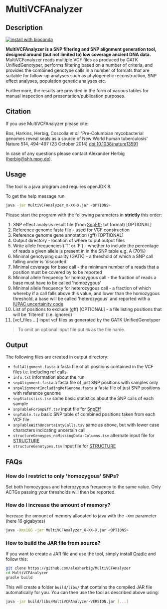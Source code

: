 # MultiVCFAnalyzer

## Description

[![install with bioconda](https://img.shields.io/badge/install%20with-bioconda-brightgreen.svg?style=flat)](http://bioconda.github.io/recipes/multivcfanalyzer/README.html)

**MultiVCFAnalyzer is a SNP filtering and SNP alignment generation tool, designed around (but not limited to) low coverage ancient DNA data.** MultiVCFanalyzer reads multiple VCF files as produced by GATK UnifiedGenotyper, performs filtering based on a number of criteria, and provides the combined genotype calls in a number of formats that are suitable for follow-up analyses such as phylogenetic reconstruction, SNP effect analyses, population genetic analyses etc.

Furthermore, the results are provided in the form of various tables for manual inspection and presentation/publication purposes.

## Citation

If you use MultiVCFAnalyzer please cite:

Bos, Harkins, Herbig, Coscolla _et al._ 'Pre-Columbian mycobacterial genomes reveal seals as a source of New World human tuberculosis'
Nature 514, 494–497 (23 October 2014) [doi:10.1038/nature13591](dx.doi.org/10.1038/nature13591)

In case of any questions please contact Alexander Herbig (herbig@shh.mpg.de).

## Usage

The tool is a java program and requires openJDK 8.

To get the help message run

```bash
java -jar MultiVCFAnalyzer_X-XX-X.jar <OPTIONS>
```

Please start the program with the following parameters in **strictly** this order:

1. SNP effect analysis result file (from [SnpEff](http://snpeff.sourceforge.net/); txt format) [OPTIONAL]
2. Reference genome fasta file - used for VCF construction
3. Reference genome gene annotation (gff) [OPTIONAL]
4. Output directory - location of where to put output files 
5. Write allele frequencies ('T' or 'F') - whether to include the percentage of reads a given allele is present in in the SNP table e.g. A (70%)
6. Minimal genotyping quality (GATK) - a threshold of which a SNP call falling under is 'discarded'
7. Minimal coverage for base call - the minimum number of a reads that a position must be covered by to be reported
8. Minimal allele frequency for homozygous call - the fraction of reads a base must have to be called 'homozygous'
9. Minimal allele frequency for heterozygous call - a fraction of which whereby if a call falls above this value, and lower than the homozygous threshold, a base will be called 'heterozygous' and reported with a [IUPAC uncertainity code](https://www.bioinformatics.org/sms/iupac.html)
10. List of positions to exclude (gff) [OPTIONAL] - a file listing positions that will be 'filtered' (i.e. ignored)
11. [vcf_files ...] input vcf files as generated by the GATK UnifiedGenotyper

> To omit an optional input file put `NA` as the file name.

## Output


The following files are created in output directory:

- `fullAlignment.fasta` a fasta file of all positions contained in the VCF files i.e. including ref calls
- `info.txt` information about the run
- `snpAlignment.fasta` a fasta file of just SNP positions with samples only
- `snpAlignmentIncludingRefGenome.fasta` a fasta file of just SNP positions with reference genome
- `snpStatistics.tsv` some basic statistics about the SNP calls of each sample
- `snpTableForSnpEff.tsv` input file for [SnpEff](http://snpeff.sourceforge.net/)
- `snpTable.tsv` basic SNP table of combined positions taken from each VCF file
- `snpTableWithUncertaintyCalls.tsv` same as above, but with lower case characters indicating uncertain call
- `structureGenoypes_noMissingData-Columns.tsv` alternate input file for [STRUCTURE](https://web.stanford.edu/group/pritchardlab/structure.html)
- `structureGenotypes.tsv` input file for [STRUCTURE](https://web.stanford.edu/group/pritchardlab/structure.html)

## FAQs

### How do I restrict to only 'homozygous' SNPs?

Set both homozygous and heterozygous frequency to the same value. Only ACTGs passing your thresholds will then be reported.

### How do I increase the amount of memory?

Increase the amount of memory allocated to java with the `-Xmx` parameter (here 16 gigabytes)

```bash
java -Xmx16G -jar MultiVCFAnalyzer_X-XX-X.jar <OPTIONS>
```

### How to build the JAR file from source?

If you want to create a JAR file and use the tool, simply install [Gradle](https://gradle.org/) and follow this:

```bash
git clone https://github.com/alexherbig/MultiVCFAnalyzer
cd MultiVCFAnalyzer
gradle build
```

This will create a folder `build/libs/` that contains the compiled JAR file automatically for you. You can then use the tool as described above using:

```bash
java -jar build/libs/MultiVCFAnalyzer-VERSION.jar [...]
```

